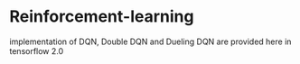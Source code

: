 # Reinforcement-learning

implementation of 
DQN,
Double DQN and
Dueling DQN
are provided here in tensorflow 2.0
